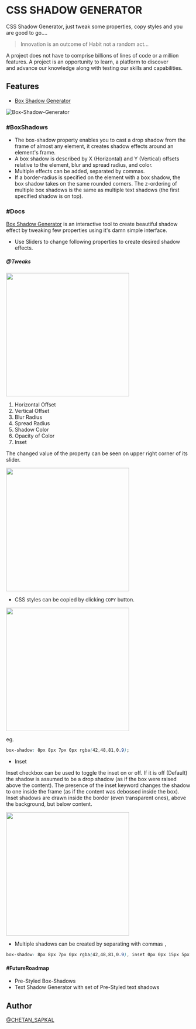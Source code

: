 # CSS SHADOW GENERATOR
CSS Shadow Generator, just tweak some properties, copy styles and you are good to go....

> Innovation is an outcome of Habit not a random act...

A project does not have to comprise billions of lines of code or a million features. A project is an opportunity to learn, a platform to discover and advance our knowledge along with testing our skills and capabilities.


## Features

- [Box Shadow Generator](https://chetanraje.github.io/boxshadowgenerator)

![Box-Shadow-Generator](https://user-images.githubusercontent.com/68210482/183402561-230c34bb-63d6-45a1-9837-7d9f9ef2a927.png)

### #BoxShadows
- The box-shadow property enables you to cast a drop shadow from the frame of almost any element, it creates shadow effects around an element's frame. 
- A box shadow is described by X (Horizontal) and Y (Vertical) offsets relative to the element, blur and spread radius, and color.
- Multiple effects can be added, separated by commas.
- If a border-radius is specified on the element with a box shadow, the box shadow takes on the same rounded corners. The z-ordering of multiple box shadows is the same as multiple text shadows (the first specified shadow is on top).

### #Docs
[Box Shadow Generator](https://chetanraje.github.io/boxshadowgenerator) is an interactive tool to create beautiful shadow effect by tweaking few properties using it's damn simple interface.

- Use Sliders to change following properties to create desired shadow effects.

##### @Tweaks

<img src='https://user-images.githubusercontent.com/68210482/183656484-5229c51b-f249-46b3-b30c-c27f15174a40.png' style="width:35vw; min-width:200px;">

1. Horizontal Offset 
2. Vertical Offset 
3. Blur Radius
4. Spread Radius
5. Shadow Color
6. Opacity of Color
7. Inset


The changed value of the property can be seen on upper right corner of its slider.

<img src='https://user-images.githubusercontent.com/68210482/183659591-8b6e6a7f-9957-4127-bb3f-e55df55cc12a.png' style="width:35vw; min-width:200px;">


- CSS styles can be copied by clicking `COPY` button.

<img src='https://user-images.githubusercontent.com/68210482/183661758-681bcee3-8717-4102-9794-eeab92fb8f16.png' style="width:35vw; min-width:200px;">

eg.
```CSS
box-shadow: 8px 8px 7px 0px rgba(42,48,81,0.9);
```


- Inset

Inset checkbox can be used to toggle the inset on or off. If it is off (Default) the shadow is assumed to be a drop shadow (as if the box were raised above the content). The presence of the inset keyword changes the shadow to one inside the frame (as if the content was debossed inside the box). Inset shadows are drawn inside the border (even transparent ones), above the background, but below content.

<img src='https://user-images.githubusercontent.com/68210482/183665526-0f746200-7e37-41d0-9c46-6d23c34fc32e.png' style="width:35vw; min-width:200px;">

- Multiple shadows can be created by separating with commas `,`

```css
box-shadow: 8px 8px 7px 0px rgba(42,48,81,0.9), inset 0px 0px 15px 5px rgba(42,48,81,0.9);
```

#### #FutureRoadmap

- Pre-Styled Box-Shadows
- Text Shadow Generator with set of Pre-Styled text shadows

## Author
[@CHETAN_SAPKAL](https://github.com/chetanraje)
